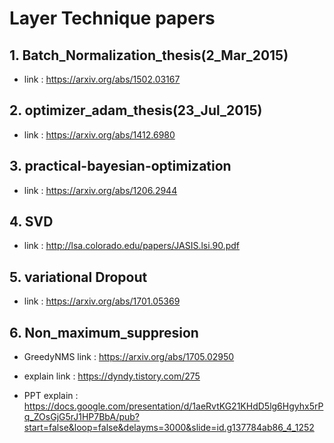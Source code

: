 # Layer Technique papers

## 1. Batch_Normalization_thesis(2_Mar_2015)
 * link : https://arxiv.org/abs/1502.03167

## 2. optimizer_adam_thesis(23_Jul_2015)
 * link : https://arxiv.org/abs/1412.6980

## 3. practical-bayesian-optimization
 * link : https://arxiv.org/abs/1206.2944

## 4. SVD
 * link : http://lsa.colorado.edu/papers/JASIS.lsi.90.pdf

## 5. variational Dropout
 * link : https://arxiv.org/abs/1701.05369

## 6. Non_maximum_suppresion

* GreedyNMS link : https://arxiv.org/abs/1705.02950

* explain link : https://dyndy.tistory.com/275

* PPT explain : https://docs.google.com/presentation/d/1aeRvtKG21KHdD5lg6Hgyhx5rPq_ZOsGjG5rJ1HP7BbA/pub?start=false&loop=false&delayms=3000&slide=id.g137784ab86_4_1252